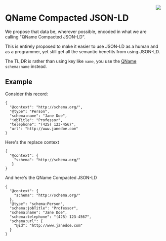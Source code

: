 <a href="https://github.com/Consensas/information-passport/tree/main/docs"><img src="https://consensas-aws.s3.amazonaws.com/icons/passports-github.png" align="right" /></a>

# QName Compacted JSON-LD

We propose that data be, wherever possible, encoded in 
what we are calling "QName Compacted JSON-LD".

This is entirely proposed to make it easier to use JSON-LD
as a human and as a programmer, yet still get all the
semantic benefits from using JSON-LD.

The TL;DR is rather than using key like `name`, 
you use the [QName](https://en.wikipedia.org/wiki/QName) `schema:name` instead.

## Example

Consider this record:

    {
      "@context": "http://schema.org/",
      "@type": "Person",
      "schema:name": "Jane Doe",
      "jobTitle": "Professor",
      "telephone": "(425) 123-4567",
      "url": "http://www.janedoe.com"
    }

Here's the replace context

    {
      "@context": {
        "schema": "http://schema.org/"
       }
    }

And here's the QName Compacted JSON-LD

    {
      "@context": {
        "schema": "http://schema.org/"
      },
      "@type": "schema:Person",
      "schema:jobTitle": "Professor",
      "schema:name": "Jane Doe",
      "schema:telephone": "(425) 123-4567",
      "schema:url": {
        "@id": "http://www.janedoe.com"
      }
    }
